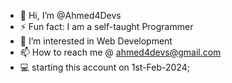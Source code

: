 - 👋 Hi, I’m @Ahmed4Devs
- ⚡ Fun fact: I am a self-taught Programmer
- 👀 I’m interested in Web Development
- 📫 How to reach me @ ahmed4devs@gmail.com
- 💻 starting this account on 1st-Feb-2024;
